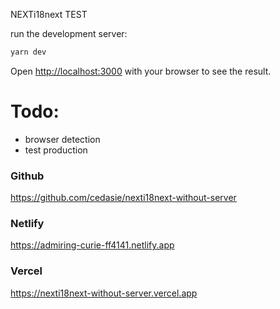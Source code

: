 NEXTi18next TEST

run the development server:

```bash
yarn dev
```

Open [http://localhost:3000](http://localhost:3000) with your browser to see the result.

# Todo:

- browser detection
- test production

### Github

https://github.com/cedasie/nexti18next-without-server

### Netlify

https://admiring-curie-ff4141.netlify.app

### Vercel

https://nexti18next-without-server.vercel.app
